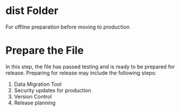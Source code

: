 # dist Folder
For offline preparation before moving to production

# Prepare the File
In this step, the file has passed testing and is ready to be prepared for release.  Preparing for release may include the following steps:

1. Data Migration Tool
2. Security updates for production
3. Version Control
4. Release planning
